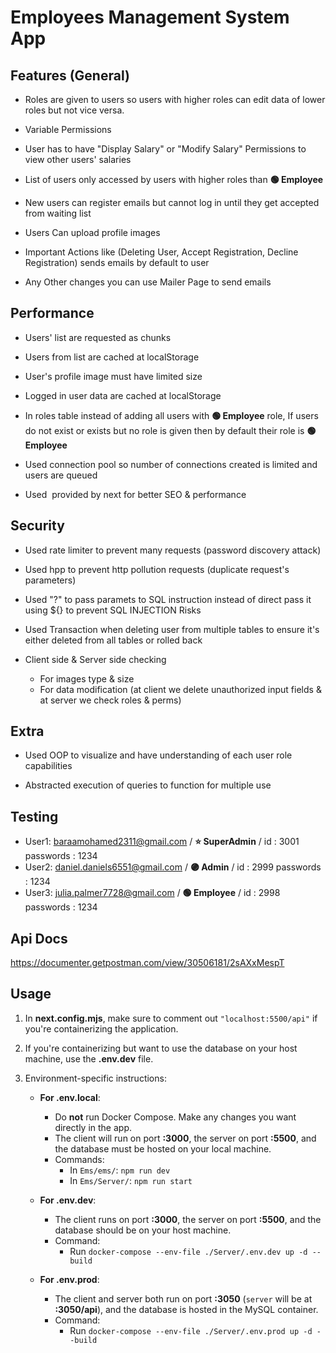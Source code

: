 # Employees Management System App 

## Features (General)

- Roles are given to users so users with higher roles can edit data of lower roles but not vice versa.

- Variable Permissions 

- User has to have "Display Salary" or "Modify Salary" Permissions to view other users' salaries

- List of users only accessed by users with higher roles than **🟢 Employee**

- New users can register emails but cannot log in until they get accepted from waiting list 

- Users Can upload profile images

- Important Actions like (Deleting User, Accept Registration, Decline Registration) sends emails by default to user

- Any Other changes you can use Mailer Page to send emails

## Performance 

- Users' list are requested as chunks

- Users from list are cached at localStorage

- User's profile image must have limited size

- Logged in user data are cached at localStorage

- In roles table instead of adding all users with **🟢 Employee** role, If users do not exist or exists but no role is given then by default their role is **🟢 Employee**

- Used connection pool so number of connections created is limited and users are queued

- Used <Image> provided by next for better SEO & performance



## Security 

- Used rate limiter to prevent many requests (password discovery attack)

- Used hpp to prevent http pollution requests (duplicate request's parameters)

- Used "?" to pass paramets to SQL instruction instead of direct pass it using ${} to prevent SQL INJECTION Risks

- Used Transaction when deleting user from multiple tables to ensure it's either deleted from all tables or rolled back

- Client side & Server side checking 
    - For images type & size
    - For data modification (at client we delete unauthorized input fields & at server we check roles & perms)

## Extra

- Used OOP to visualize and have understanding of each user role capabilities

- Abstracted execution of queries to function for multiple use

## Testing

- User1: baraamohamed2311@gmail.com / **⭐ SuperAdmin** / id : 3001 passwords : 1234
- User2: daniel.daniels6551@gmail.com / **🟣 Admin** / id : 2999 passwords : 1234 
- User3: julia.palmer7728@gmail.com / **🟢 Employee** / id : 2998 passwords : 1234


## Api Docs

https://documenter.getpostman.com/view/30506181/2sAXxMespT



## Usage 


1. In **next.config.mjs**, make sure to comment out `"localhost:5500/api"` if you're containerizing the application.

2. If you're containerizing but want to use the database on your host machine, use the **.env.dev** file.

3. Environment-specific instructions:
   
   - **For .env.local**:
     - Do **not** run Docker Compose. Make any changes you want directly in the app.
     - The client will run on port **:3000**, the server on port **:5500**, and the database must be hosted on your local machine.
     - Commands:
       - In `Ems/ems/`: `npm run dev`
       - In `Ems/Server/`: `npm run start`

   - **For .env.dev**:
     - The client runs on port **:3000**, the server on port **:5500**, and the database should be on your host machine.
     - Command:
       - Run `docker-compose --env-file ./Server/.env.dev up -d --build`

   - **For .env.prod**:
     - The client and server both run on port **:3050** (`server` will be at **:3050/api**), and the database is hosted in the MySQL container.
     - Command:
       - Run `docker-compose --env-file ./Server/.env.prod up -d --build`

